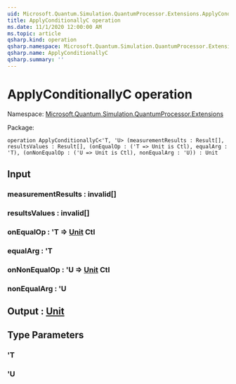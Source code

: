 ```yaml
---
uid: Microsoft.Quantum.Simulation.QuantumProcessor.Extensions.ApplyConditionallyC
title: ApplyConditionallyC operation
ms.date: 11/1/2020 12:00:00 AM
ms.topic: article
qsharp.kind: operation
qsharp.namespace: Microsoft.Quantum.Simulation.QuantumProcessor.Extensions
qsharp.name: ApplyConditionallyC
qsharp.summary: ''
---
```


# ApplyConditionallyC operation

Namespace: [Microsoft.Quantum.Simulation.QuantumProcessor.Extensions](xref:Microsoft.Quantum.Simulation.QuantumProcessor.Extensions)

Package: [](https://nuget.org/packages/)




```qsharp
operation ApplyConditionallyC<'T, 'U> (measurementResults : Result[], resultsValues : Result[], (onEqualOp : ('T => Unit is Ctl), equalArg : 'T), (onNonEqualOp : ('U => Unit is Ctl), nonEqualArg : 'U)) : Unit
```


## Input

### measurementResults : __invalid<Result>__[]




### resultsValues : __invalid<Result>__[]




### onEqualOp : 'T => [Unit](xref:microsoft.quantum.lang-ref.unit) Ctl




### equalArg : 'T




### onNonEqualOp : 'U => [Unit](xref:microsoft.quantum.lang-ref.unit) Ctl




### nonEqualArg : 'U





## Output : [Unit](xref:microsoft.quantum.lang-ref.unit)



## Type Parameters

### 'T


### 'U

